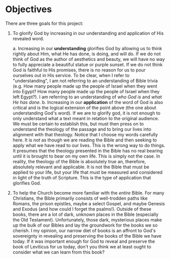 # Objectives

There are three goals for this project:

1. To glorify God by increasing in our understanding and application of His revealed word.

    a. Increasing in our **understanding** glorifies God by allowing us to think rightly about Him, what He has done, is doing, and will do. If we do not think of God as the author of aesthetics and beauty, we will have no way to fully appreciate a beautiful statue or purple sunset. If we do not think God is faithful to His promises, there is no reason for us to pour ourselves out in His service. To be clear, when I refer to "understanding", I am not referring to an understanding of Bible trivia (e.g. How many people made up the people of Israel when they went into Egypt? How many people made up the people of Israel when they left Egypt?). I am referring to an understanding of *who God is* and *what He has done*.
    b. Increasing in our **application** of the word of God is also critical and is the logical extension of the point above (the one about understanding God's word). If we are to glorify god, it is not enough to only understand what a text meant in relation to the original audience. We must be certain to establish this, but must then press on to understand the theology of the passage and to bring our lives into alignment with that theology. Notice that I choose my words carefully here. It is *not* as though we are reading the Bible and then seeking to apply what we have read to our lives. This is the wrong way to do things. It presumes that the theology presented in the Bible has no real bearing until it is brought to bear on my own life. This is simply not the case. In reality, the theology of the Bible is absolutely true an, therefore, absolutely relevant and applicable. It is not the Bible that must be applied to your life, but your life that must be measured and considered in light of the truth of Scripture. This is the type of application that glorifies God.
2. To help the Church become more familiar with the *entire* Bible. For many Christians, the Bible primarily consists of well-trodden paths like Romans, the prison epistles, maybe a select Gospel, and maybe Genesis and Exodus (and how could I forget the psalms!). Outside of these books, there are a lot of dark, unknown places in the Bible (especially the Old Testament). Unfortunately, those dark, mysterious places make up the bulk of our Bibles and lay the groundwork for the books we so cherish. I my opinion, our narrow diet of books is an affront to God's sovereignty in revealing and preserving the books of the Bible we have today. If it was important enough for God to reveal and preserve the book of Leviticus for us today, don't you think we at least ought to consider what we can learn from this book?

